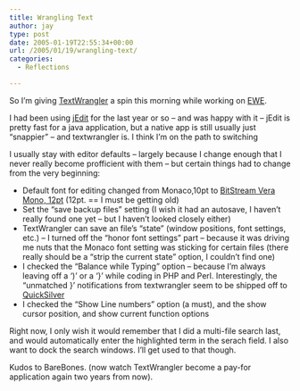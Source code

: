 ```yaml
---
title: Wrangling Text
author: jay
type: post
date: 2005-01-19T22:55:34+00:00
url: /2005/01/19/wrangling-text/
categories:
  - Reflections

---
```

So I’m giving [TextWrangler][1] a spin this morning while working on [EWE][2].

I had been using [jEdit][3] for the last year or so &#8211; and was happy with it &#8211; jEdit is pretty fast for a java application, but a native app is still usually just “snappier” &#8211; and textwrangler is. I think I’m on the path to switching

I usually stay with editor defaults &#8211; largely because I change enough that I never really become profficient with them &#8211; but certain things had to change from the very beginning:

  * Default font for editing changed from Monaco,10pt to [BitStream Vera Mono, 12pt][4] (12pt. == I must be getting old)
  * Set the “save backup files” setting (I wish it had an autosave, I haven’t really found one yet &#8211; but I haven’t looked closely either)
  * TextWrangler can save an file’s “state” (window positions, font settings, etc.) &#8211; I turned off the “honor font settings” part &#8211; because it was driving me nuts that the Monaco font setting was sticking for certain files (there really should be a “strip the current state” option, I couldn’t find one)
  * I checked the “Balance while Typing” option &#8211; because I’m always leaving off a ‘)’ or a ‘}’ while coding in PHP and Perl. Interestingly, the “unmatched }’ notifications from textwrangler seem to be shipped off to [QuickSilver][5]
  * I checked the “Show Line numbers” option (a must), and the show cursor position, and show current function options

Right now, I only wish it would remember that I did a multi-file search last, and would automatically enter the highlighted term in the serach field. I also want to dock the search windows. I’ll get used to that though.

Kudos to BareBones. (now watch TextWrangler become a pay-for application again two years from now).

 [1]: //www.barebones.com/products/textwrangler/index.shtml"
 [2]: //people.engr.ncsu.edu/jayoung/site/pages/ewe/default"
 [3]: //www.jedit.org"
 [4]: //www.gnome.org/fonts/"
 [5]: //docs.blacktree.com/quicksilver/what_is_quicksilver"
